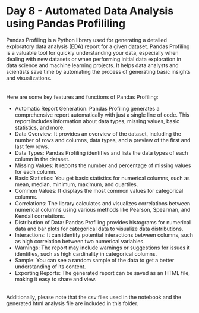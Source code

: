 <h1>Day 8 - Automated Data Analysis using Pandas Profililing </h1>


Pandas Profiling is a Python library used for generating a detailed exploratory data analysis (EDA) report for a given dataset. 
Pandas Profiling is a valuable tool for quickly understanding your data, especially when dealing with new datasets or when performing initial data exploration in data science and machine learning projects. 
It helps data analysts and scientists save time by automating the process of generating basic insights and visualizations.
<br><br><br>
Here are some key features and functions of Pandas Profiling:<br>
<ul>
    <li>Automatic Report Generation: Pandas Profiling generates a comprehensive report automatically with just a single line of code. This report includes information about data types, missing values, basic statistics, and more.</li>
    <li>Data Overview: It provides an overview of the dataset, including the number of rows and columns, data types, and a preview of the first and last few rows.</li>
    <li>Data Types: Pandas Profiling identifies and lists the data types of each column in the dataset.</li>
    <li>Missing Values: It reports the number and percentage of missing values for each column.</li>
    <li>Basic Statistics: You get basic statistics for numerical columns, such as mean, median, minimum, maximum, and quartiles.</li>
    <li>Common Values: It displays the most common values for categorical columns.</li>
    <li>Correlations: The library calculates and visualizes correlations between numerical columns using various methods like Pearson, Spearman, and Kendall correlations.</li>
    <li>Distribution of Data: Pandas Profiling provides histograms for numerical data and bar plots for categorical data to visualize data distributions.</li>
    <li>Interactions: It can identify potential interactions between columns, such as high correlation between two numerical variables.</li>
    <li>Warnings: The report may include warnings or suggestions for issues it identifies, such as high cardinality in categorical columns.</li>
    <li>Sample: You can see a random sample of the data to get a better understanding of its content.</li>
    <li>Exporting Reports: The generated report can be saved as an HTML file, making it easy to share and view.</li>
</ul>

<br>
Additionally, please note that the csv files used in the notebook and the generated html analysis file are included in this folder.
